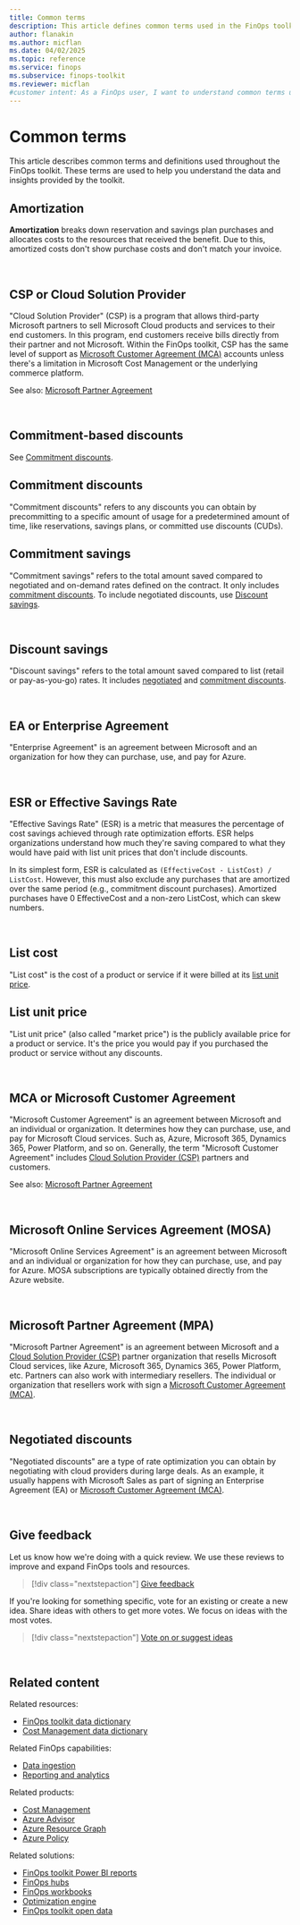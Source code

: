 ```yaml
---
title: Common terms
description: This article defines common terms used in the FinOps toolkit to help users understand the data and insights provided.
author: flanakin
ms.author: micflan
ms.date: 04/02/2025
ms.topic: reference
ms.service: finops
ms.subservice: finops-toolkit
ms.reviewer: micflan
#customer intent: As a FinOps user, I want to understand common terms used in the FinOps toolkit.
---
```


<!-- markdownlint-disable-next-line MD025 -->
# Common terms

This article describes common terms and definitions used throughout the FinOps toolkit. These terms are used to help you understand the data and insights provided by the toolkit.

<!-- markdownlint-disable heading-increment -->

## Amortization

**Amortization** breaks down reservation and savings plan purchases and allocates costs to the resources that received the benefit. Due to this, amortized costs don't show purchase costs and don't match your invoice.

<br>

## CSP or Cloud Solution Provider

"Cloud Solution Provider" (CSP) is a program that allows third-party Microsoft partners to sell Microsoft Cloud products and services to their end customers. In this program, end customers receive bills directly from their partner and not Microsoft. Within the FinOps toolkit, CSP has the same level of support as [Microsoft Customer Agreement (MCA)](#mca-or-microsoft-customer-agreement) accounts unless there's a limitation in Microsoft Cost Management or the underlying commerce platform.

See also: [Microsoft Partner Agreement](#microsoft-partner-agreement-mpa)

<br>

## Commitment-based discounts

See [Commitment discounts](#commitment-discounts).

## Commitment discounts

"Commitment discounts" refers to any discounts you can obtain by precommitting to a specific amount of usage for a predetermined amount of time, like reservations, savings plans, or committed use discounts (CUDs).

## Commitment savings

"Commitment savings" refers to the total amount saved compared to negotiated and on-demand rates defined on the contract. It only includes [commitment discounts](#commitment-discounts). To include negotiated discounts, use [Discount savings](#discount-savings).

<br>

## Discount savings

"Discount savings" refers to the total amount saved compared to list (retail or pay-as-you-go) rates. It includes [negotiated](#negotiated-discounts) and [commitment discounts](#commitment-discounts).

<br>

## EA or Enterprise Agreement

"Enterprise Agreement" is an agreement between Microsoft and an organization for how they can purchase, use, and pay for Azure.

<br>

## ESR or Effective Savings Rate

"Effective Savings Rate" (ESR) is a metric that measures the percentage of cost savings achieved through rate optimization efforts. ESR helps organizations understand how much they're saving compared to what they would have paid with list unit prices that don't include discounts.

In its simplest form, ESR is calculated as `(EffectiveCost - ListCost) / ListCost`. However, this must also exclude any purchases that are amortized over the same period (e.g., commitment discount purchases). Amortized purchases have 0 EffectiveCost and a non-zero ListCost, which can skew numbers.

<br>

## List cost

"List cost" is the cost of a product or service if it were billed at its [list unit price](#list-unit-price).

## List unit price

"List unit price" (also called "market price") is the publicly available price for a product or service. It's the price you would pay if you purchased the product or service without any discounts.

<br>

## MCA or Microsoft Customer Agreement

"Microsoft Customer Agreement" is an agreement between Microsoft and an individual or organization. It determines how they can purchase, use, and pay for Microsoft Cloud services. Such as, Azure, Microsoft 365, Dynamics 365, Power Platform, and so on. Generally, the term "Microsoft Customer Agreement" includes [Cloud Solution Provider (CSP)](#csp-or-cloud-solution-provider) partners and customers.

See also: [Microsoft Partner Agreement](#microsoft-partner-agreement-mpa)

<br>

## Microsoft Online Services Agreement (MOSA)

"Microsoft Online Services Agreement" is an agreement between Microsoft and an individual or organization for how they can purchase, use, and pay for Azure. MOSA subscriptions are typically obtained directly from the Azure website.

<br>

## Microsoft Partner Agreement (MPA)

"Microsoft Partner Agreement" is an agreement between Microsoft and a [Cloud Solution Provider (CSP)](#csp-or-cloud-solution-provider) partner organization that resells Microsoft Cloud services, like Azure, Microsoft 365, Dynamics 365, Power Platform, etc. Partners can also work with intermediary resellers. The individual or organization that resellers work with sign a [Microsoft Customer Agreement (MCA)](#mca-or-microsoft-customer-agreement).

<br>

## Negotiated discounts

"Negotiated discounts" are a type of rate optimization you can obtain by negotiating with cloud providers during large deals. As an example, it usually happens with Microsoft Sales as part of signing an Enterprise Agreement (EA) or [Microsoft Customer Agreement (MCA)](#mca-or-microsoft-customer-agreement).

<!-- markdownlint-restore -->

<br>

## Give feedback

Let us know how we're doing with a quick review. We use these reviews to improve and expand FinOps tools and resources.

> [!div class="nextstepaction"]
> [Give feedback](https://portal.azure.com/#view/HubsExtension/InProductFeedbackBlade/extensionName/FinOpsToolkit/cesQuestion/How%20easy%20or%20hard%20is%20it%20to%20use%20FinOps%20toolkit%20tools%20and%20resources%3F/cvaQuestion/How%20valuable%20is%20the%20FinOps%20toolkit%3F/surveyId/FTK0.12/bladeName/Toolkit/featureName/Help.CommonTerms)

If you're looking for something specific, vote for an existing or create a new idea. Share ideas with others to get more votes. We focus on ideas with the most votes.

> [!div class="nextstepaction"]
> [Vote on or suggest ideas](https://github.com/microsoft/finops-toolkit/issues?q=is%3Aissue+is%3Aopen+sort%3Areactions-%2B1-desc)

<br>

## Related content

Related resources:

- [FinOps toolkit data dictionary](./data-dictionary.md)
- [Cost Management data dictionary](/azure/cost-management-billing/automate/understand-usage-details-fields)

Related FinOps capabilities:

- [Data ingestion](../../framework/understand/ingestion.md)
- [Reporting and analytics](../../framework/understand/reporting.md)

Related products:

- [Cost Management](/azure/cost-management-billing/costs/)
- [Azure Advisor](/azure/advisor/)
- [Azure Resource Graph](/azure/governance/resource-graph/)
- [Azure Policy](/azure/governance/policy/)

Related solutions:

- [FinOps toolkit Power BI reports](../power-bi/reports.md)
- [FinOps hubs](../hubs/finops-hubs-overview.md)
- [FinOps workbooks](../workbooks/finops-workbooks-overview.md)
- [Optimization engine](../optimization-engine/overview.md)
- [FinOps toolkit open data](../open-data.md)

<br>
